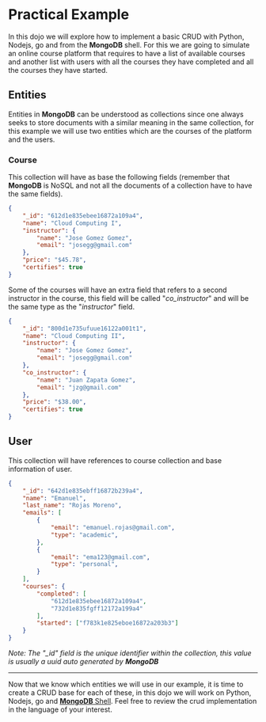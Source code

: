 # Practical Example

In this dojo we will explore how to implement a basic CRUD with Python, Nodejs, go and from the **MongoDB** shell. For this we are going to simulate an online course platform that requires to have a list of available courses and another list with users with all the courses they have completed and all the courses they have started.

## Entities

Entities in **MongoDB** can be understood as collections since one always seeks to store documents with a similar meaning in the same collection, for this example we will use two entities which are the courses of the platform and the users.

### Course

This collection will have as base the following fields (remember that **MongoDB** is NoSQL and not all the documents of a collection have to have the same fields).

```json
{
    "_id": "612d1e835ebee16872a109a4",
    "name": "Cloud Computing I",
    "instructor": {
        "name": "Jose Gomez Gomez",
        "email": "josegg@gmail.com"
    },
    "price": "$45.78",
    "certifies": true
}
```

Some of the courses will have an extra field that refers to a second instructor in the course, this field will be called "*co_instructor*" and will be the same type as the "*instructor*" field.

```json
{
    "_id": "800d1e735ufuue16122a001t1",
    "name": "Cloud Computing II",
    "instructor": {
        "name": "Jose Gomez Gomez",
        "email": "josegg@gmail.com"
    },
    "co_instructor": {
        "name": "Juan Zapata Gomez",
        "email": "jzg@gmail.com"
    },
    "price": "$38.00",
    "certifies": true
}
```

## User

This collection will have references to course collection and base information of user.

```json
{
    "_id": "642d1e835ebff16872b239a4",
    "name": "Emanuel",
    "last_name": "Rojas Moreno",
    "emails": [
        {
            "email": "emanuel.rojas@gmail.com",
            "type": "academic",
        },
        {
            "email": "ema123@gmail.com",
            "type": "personal",
        }
    ],
    "courses": {
        "completed": [
            "612d1e835ebee16872a109a4",
            "732d1e835fgff12172a199a4"
        ],
        "started": ["f783k1e825eboe16872a203b3"]
    }
}
```

*Note: The "_id" field is the unique identifier within the collection, this value is usually a uuid auto generated by **MongoDB***

---
Now that we know which entities we will use in our example, it is time to create a CRUD base for each of these, in this dojo we will work on Python, Nodejs, go and [**MongoDB** Shell](./shell/README.md). Feel free to review the crud implementation in the language of your interest.
